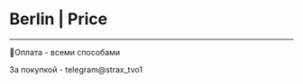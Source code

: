 # Berlin | Price
- - - - - - - - - - - - - - - - - - 
💸Оплата - всеми способами

За покупкой - telegram@strax_tvo1
